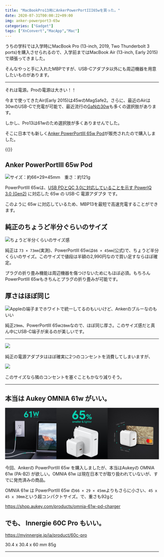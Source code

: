 ```yaml
---
title: "MacBookPro13用にAnkerPowerPortIII65wを買った。"
date: 2020-07-31T00:00:22+09:00
img: anker-powerport3-65w
categories: ["Gadget"]
tags: ["XnConvert","MacApp","Mac"]
---
```


うちの学科では入学時にMacBook Pro (13-inch, 2019, Two Thunderbolt 3 ports)を購入させられるので、入学前まではMacBook Air (13-inch, Early 2015)で頑張ってきました。

そんなやっと手に入れたMBPですが、USB-Cアダプタ以外にも周辺機器を用意したいものがあります。

***

それは電源。Proの電源は大きい！！

今まで使ってきたAir(Early 2015)は45wのMagSafe2。さらに、最近のAirは30wのUSB-Cで充電が可能で、最近流行の[GaNの30w](https://amzn.to/3feWsEB)も多くの選択肢があります。

しかし、Pro13は61wのため選択肢が多くありませんでした。

そこに日本でも新しく[Anker PowerPortIII 65w Pod](https://amzn.to/2XcgYQ6)が販売されたので購入しました。

{{<blogcard url="https://amzn.to/2XcgYQ6">}}

## Anker PowerPortIII 65w Pod

![サイズ：約66×29×45mm　重さ：約121g](../../../images/anker-powerport3-65w-1.jpg)

PowerPortIII 65wは、[USB PDとQC 3.0に対応していることを示す PowerIQ 3.0 (Gen2)](https://magazine.ankerjapan.com/about-poweriq3) に対応した 65w の USB-C 電源アダプタ です。

このように 65w に対応しているため、MBP13を最短で高速充電することができます。

## 純正のちょうど半分ぐらいのサイズ

![ちょうど半分くらいのサイズ感](../../../images/anker-powerport3-65w-2.jpg)

純正は `73 × 73mm`(実測)、PowerPortIII 65wは`66 × 45mm`(公式)で、ちょうど半分くらいのサイズ。このサイズで値段は半額の2,990円なので買い足すならほぼ確定。

プラグの折り畳み機能は周辺機器を傷つけないためにもほぼ必須。もちろんPowerPortIII 65wもきちんとプラグの折り畳みが可能です。

## 厚さはほぼ同じ

![Appleの端子までホワイトで統一してるのもいいけど、Ankerのブルーなのもいい](../../../images/anker-powerport3-65w-3.jpg)

純正`29mm`、PowerPortIII 65w`28mm`なので、ほぼ同じ厚さ。このサイズ感だと真ん中にUSB-C端子が来るのが美しいです。

***

![](../../../images/anker-powerport3-65w-4.jpg)

純正の電源アダプタはほぼ確実に2つのコンセントを消費してしまいますが、

![](../../../images/anker-powerport3-65w-5.jpg)

このサイズなら隣のコンセントを塞ぐこともかなり減りそう。

***

## 本当は Aukey OMNIA 61w  がいい。

![](../../../images/anker-powerport3-65w-6.jpg)

今回、Ankerの PowerPortIII 65w を購入しましたが、本当はAukeyの OMNIA 61w (PA-B2) が欲しい。OMNIA 61w は現在日本でが取り扱われていないが、すでに発売済みの商品。

OMNIA 61w は PowerPortIII 65w の`66 × 29 × 45mm`よりもさらに小さい、`45 x 45 x 30mm`という超コンパクトサイズ。で、重さも92gと

https://shop.aukey.com/products/omnia-61w-pd-charger

## でも、 Innergie 60C Pro もいい。

https://myinnergie.jp/ja/product/60c-pro

30.4 x 30.4 x 60 mm
85g

***

